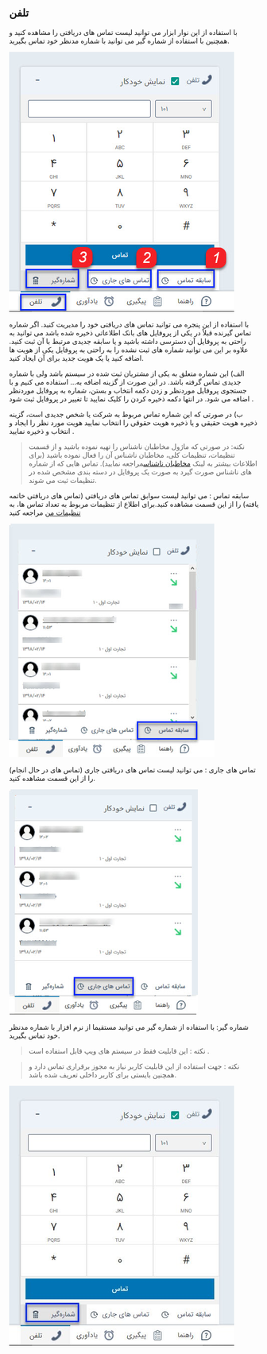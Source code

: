 ﻿## تلفن

 با استفاده از این نوار ابزار می توانید لیست تماس های دریافتی را مشاهده کنید و همچنین با استفاده از شماره گیر می توانید با شماره مدنظر خود تماس بگیرید.
 
 ![](AccessBar2.jpg)
 
 
 با استفاده از این پنجره می توانید تماس های دریافتی خود را مدیریت کنید. اگر شماره تماس گیرنده قبلاً در یکی از پروفایل های بانک اطلاعاتی ذخیره شده باشد می توانید به راحتی به پروفایل آن دسترسی داشته باشید و یا سابقه جدیدی  مرتبط با آن  ثبت کنید. علاوه بر این می توانید شماره های ثبت نشده را به راحتی به پروفایل یکی از هویت ها اضافه کنید یا یک هویت جدید برای آن ایجاد کنید.  

الف) این شماره متعلق به یکی از مشتریان ثبت شده در سیستم باشد ولی با شماره جدیدی تماس گرفته   باشد. در این صورت از گزینه اضافه به...  استفاده می کنیم و با جستجوی پروفایل موردنظر و زدن دکمه انتخاب و بستن، شماره به پروفایل موردنظر اضافه می شود. در انتها دکمه ذخیره کردن را کلیک نمایید تا تغییر در پروفایل ثبت شود .

ب) در صورتی که این شماره تماس مربوط به شرکت یا شخص  جدیدی است، گزینه ذخیره هویت حقیقی   و یا ذخیره   هویت حقوقی   را انتخاب نمایید هویت مورد نظر را ایجاد و انتخاب و ذخیره نمایید .

> نکته: در صورتی که ماژول مخاطبان ناشناس را تهیه نموده باشید و از قسمت تنظیمات، تنظیمات کلی، مخاطبان ناشناس آن را فعال نموده باشید (برای اطلاعات بیشتر به لینک  [مخاطبان ناشناس](https://github.com/1stco/PayamGostarDocs/blob/master/help%202.5.4/Settings/General-settings/Anonymous-audience/Anonymous-audience.md)مراجعه نمایید). تماس هایی که از شماره های ناشناس صورت گیرد به صورت یک پروفایل در دسته بندی مشخص شده در تنظیمات  ثبت می شوند.

 سابقه تماس : می توانید لیست سوابق تماس های دریافتی (تماس های دریافتی خاتمه یافته) را از این قسمت مشاهده کنید.برای اطلاع از تنظیمات مربوط به تعداد تماس ها، به [تنظیمات من](https://github.com/1stco/PayamGostarDocs/blob/master/help%202.5.4/home/my-setting/my-setting.md)  مراجعه  کنید
 
 ![](AccessBar4.jpg)
 
 تماس های جاری : می توانید لیست تماس های دریافتی جاری (تماس های در حال انجام) را از این قسمت مشاهده کنید.

![](AccessBar3.jpg)

شماره گیر: با استفاده از شماره گیر می توانید مستقیما از نرم افزار با شماره مدنظر خود تماس بگیرید.

> نکته : این قابلیت فقط در سیستم های ویپ قابل استفاده است .

> نکته : جهت استفاده از این قابلیت کاربر نیاز به مجوز برقراری تماس دارد و همچنین بایستی برای کاربر داخلی تعریف شده باشد.

![](phone1.jpg)


    
    